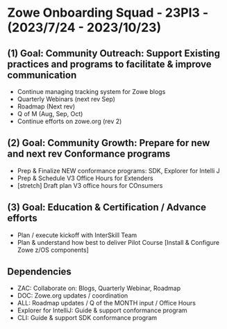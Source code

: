 # Zowe Onboarding Squad - 23PI3 - (2023/7/24 - 2023/10/23)

## (1) Goal:  Community Outreach:  Support Existing practices and programs to facilitate & improve communication
- Continue managing tracking system for Zowe blogs
- Quarterly Webinars (next rev Sep)
- Roadmap (Next rev)
- Q of M (Aug, Sep, Oct)
- Continue efforts on zowe.org (rev 2)

## (2) Goal:  Community Growth: Prepare for new and next rev Conformance programs  
- Prep & Finalize NEW conformance programs:  SDK, Explorer for Intelli J
- Prep & Schedule V3 Office Hours for Extenders
- [stretch] Draft plan V3 office hours for COnsumers

## (3) Goal:  Education & Certification / Advance efforts
- Plan / execute kickoff with InterSkill Team
- Plan & understand how best to deliver Pilot Course [Install & Configure Zowe z/OS components] 
  

## Dependencies
- ZAC:  Collaborate on: Blogs, Quarterly Webinar, Roadmap 
- DOC:  Zowe.org updates / coordination
- ALL:  Roadmap updates / Q of the MONTH input / Office Hours   
- Explorer for IntelliJ:  Guide & support conformance program
- CLI:  Guide & support SDK conformance program

